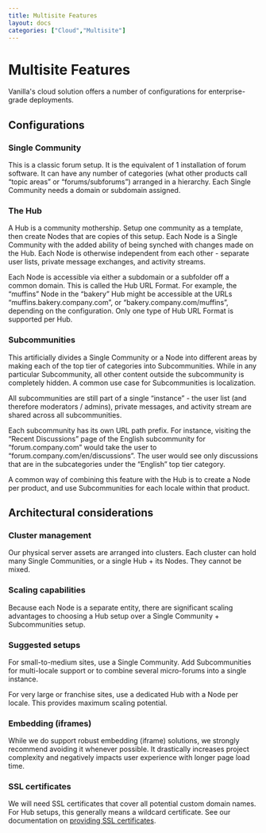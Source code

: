 ```yaml
---
title: Multisite Features
layout: docs
categories: ["Cloud","Multisite"]
---
```


# Multisite Features

Vanilla's cloud solution offers a number of configurations for enterprise-grade deployments.

## Configurations

### Single Community

This is a classic forum setup. It is the equivalent of 1 installation of forum software. It can have any number of categories (what other products call “topic areas” or “forums/subforums”) arranged in a hierarchy. Each Single Community needs a domain or subdomain assigned.

### The Hub

A Hub is a community mothership. Setup one community as a template, then create Nodes that are copies of this setup. Each Node is a Single Community with the added ability of being synched with changes made on the Hub. Each Node is otherwise independent from each other - separate user lists, private message exchanges, and activity streams.

Each Node is accessible via either a subdomain or a subfolder off a common domain. This is called the Hub URL Format. For example, the “muffins” Node in the “bakery” Hub might be accessible at the URLs “muffins.bakery.company.com”, or “bakery.company.com/muffins”, depending on the configuration. Only one type of Hub URL Format is supported per Hub.

### Subcommunities

This artificially divides a Single Community or a Node into different areas by making each of the top tier of categories into Subcommunities. While in any particular Subcommunity, all other content outside the subcommunity is completely hidden. A common use case for Subcommunities is localization.

All subcommunities are still part of a single “instance” - the user list (and therefore moderators / admins), private messages, and activity stream are shared across all subcommunities. 

Each subcommunity has its own URL path prefix. For instance, visiting the “Recent Discussions” page of the English subcommunity for “forum.company.com” would take the user to “forum.company.com/en/discussions”. The user would see only discussions that are in the subcategories under the “English” top tier category.

A common way of combining this feature with the Hub is to create a Node per product, and use Subcommunities for each locale within that product.

## Architectural considerations

### Cluster management

Our physical server assets are arranged into clusters. Each cluster can hold many Single Communities, or a single Hub + its Nodes. They cannot be mixed.

### Scaling capabilities

Because each Node is a separate entity, there are significant scaling advantages to choosing a Hub setup over a Single Community + Subcommunities setup.

### Suggested setups

For small-to-medium sites, use a Single Community. Add Subcommunities for multi-locale support or to combine several micro-forums into a single instance.

For very large or franchise sites, use a dedicated Hub with a Node per locale. This provides maximum scaling potential.

### Embedding (iframes)

While we do support robust embedding (iframe) solutions, we strongly recommend avoiding it whenever possible. It drastically increases project complexity and negatively impacts user experience with longer page load time.

### SSL certificates

We will need SSL certificates that cover all potential custom domain names. For Hub setups, this generally means a wildcard certificate. See our documentation on [providing SSL certificates](/cloud/ssl).